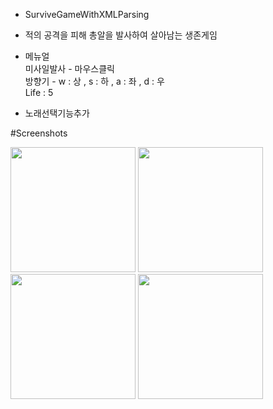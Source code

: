 - SurviveGameWithXMLParsing

- 적의 공격을 피해 총알을 발사하여 살아남는 생존게임 

- 메뉴얼<br>
  미사일발사 - 마우스클릭<br>
  방향기 - w : 상 , s : 하 , a : 좌 , d : 우 <br>
  Life : 5<br>

- 노래선택기능추가

#Screenshots

<div>
<img width="200" src="https://user-images.githubusercontent.com/44339530/71456067-0bf2bd00-27db-11ea-811e-78ccbd9d24c6.PNG">
<img width="200" src="https://user-images.githubusercontent.com/44339530/71456184-99361180-27db-11ea-8ab8-f214b068dd22.PNG">
<img width="200" src="https://user-images.githubusercontent.com/44339530/71456228-d6020880-27db-11ea-9f13-f56117d01156.PNG">
<img width="200" src="https://user-images.githubusercontent.com/44339530/71456606-92a89980-27dd-11ea-9019-3192de89aaa5.PNG">

</div>
